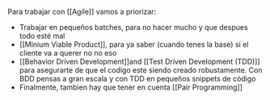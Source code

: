 Para trabajar con [[Agile]]
vamos a priorizar:
- Trabajar en pequeños batches, para no hacer mucho y que despues todo esté mal
- [[Minium Viable Product]], para ya saber (cuando tenes la base) si el cliente va a querer no no eso
- [[Behavior Driven Development]]and [[Test Driven Development (TDD)]] para asegurarte de que el codigo este siendo creado robustamente. Con BDD pensas a gran escala y con TDD en pequeños snippets de código
- Finalmente, tambien hay que tener en cuenta [[Pair Programming]]